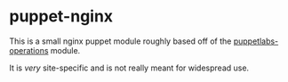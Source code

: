 # puppet-nginx

This is a small nginx puppet module roughly based off of the [puppetlabs-operations](http://github.com/puppetlabs-operations/puppet-nginx) module.

It is *very* site-specific and is not really meant for widespread use.
